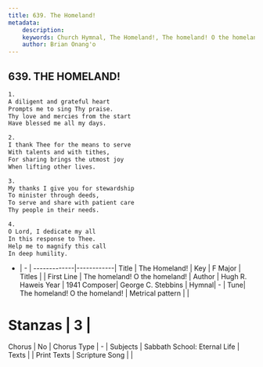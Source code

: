 ```yaml
---
title: 639. The Homeland!
metadata:
    description: 
    keywords: Church Hymnal, The Homeland!, The homeland! O the homeland!, 
    author: Brian Onang'o
---
```



## 639. THE HOMELAND!

```txt
1.
A diligent and grateful heart
Prompts me to sing Thy praise.
Thy love and mercies from the start
Have blessed me all my days.

2.
I thank Thee for the means to serve
With talents and with tithes,
For sharing brings the utmost joy
When lifting other lives.

3.
My thanks I give you for stewardship
To minister through deeds,
To serve and share with patient care
Thy people in their needs.

4.
O Lord, I dedicate my all
In this response to Thee.
Help me to magnify this call
In deep humility.
```

- |   -  |
-------------|------------|
Title | The Homeland! |
Key | F Major |
Titles |  |
First Line | The homeland! O the homeland! |
Author | Hugh R. Haweis
Year | 1941
Composer| George C. Stebbins |
Hymnal|  - |
Tune| The homeland! O the homeland! |
Metrical pattern | |
# Stanzas | 3 |
Chorus | No |
Chorus Type | - |
Subjects | Sabbath School: Eternal Life |
Texts |  |
Print Texts | 
Scripture Song |  |
  
